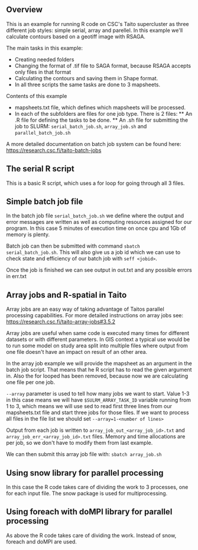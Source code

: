 ## Overview
This is an example for running R code on CSC's Taito supercluster as three different job styles: simple serial, array and parellel. In this example we'll calculate contours based on a geotiff image with RSAGA.

The main tasks in this example:
* Creating needed folders
* Changing the format of .tif file to SAGA format, because RSAGA accepts only files in that format
* Calculating the contours and saving them in Shape format.
* In all three scripts the same tasks are done to 3 mapsheets.

Contents of this example
* mapsheets.txt file, which defines which mapsheets will be processed. 
*	In each of the subfolders are files for one job type. There is 2 files:
**	An .R file for defining the tasks to be done.
** An .sh file for submitting the job to SLURM: `serial_batch_job.sh`, `array_job.sh` and `parallel_batch_job.sh`

A more detailed documentation on batch job system can be found here: https://research.csc.fi/taito-batch-jobs

## The serial R script
This is a basic R script, which uses a for loop for going through all 3 files.

## Simple batch job file

In the batch job file `serial_batch_job.sh` we define where the output and error messages are written as well as computing resources assigned for our program. In this case 5 minutes of execution time on once cpu and 1Gb of memory is plenty.

Batch job can then be submitted with command `sbatch serial_batch_job.sh`. This will also give us a job id which we can use to check state and efficiency of our batch job with `seff <jobid>`.

Once the job is finished we can see output in out.txt and any possible errors in err.txt

## Array jobs and R-spatial in Taito
Array jobs are an easy way of taking advantage of Taitos parallel processing capabilities. For more detailed instructions on array jobs see: https://research.csc.fi/taito-array-jobs#3.5.2

Array jobs are useful when same code is executed many times for different datasets or with different parameters. In GIS context a typical use would be to run some model on study area split into multiple files where output from one file doesn't have an impact on result of an other area. 

In the array job example we will provide the mapsheet as an argument in the batch job script. That means that he R script has to read the given argument in. Also the for looped has been removed, because now we are calculating one file per one job.

`--array` parameter is used to tell how many jobs we want to start. Value 1-3 in this case means we will have `$SULRM_ARRAY_TASK_ID` variable running from 1 to 3, which means we will use sed to read first three lines from our mapsheets.txt file and start three jobs for those files. If we want to process all files in the file list we should set `--array=1-<number of lines>`

Output from each job is written to `array_job_out_<array_job_id>.txt` and `array_job_err_<array_job_id>.txt` files. Memory and time allocations are per job, so we don't have to modify them from last example.

We can then submit this array job file with:
`sbatch array_job.sh`

## Using snow library for parallel processing
In this case the R code takes care of dividing the work to 3 processes, one for each input file. The snow package is used for multiprocessing.

## Using foreach with doMPI library for parallel processing
As above the R code takes care of dividing the work. Instead of snow, foreach and doMPI are used.

